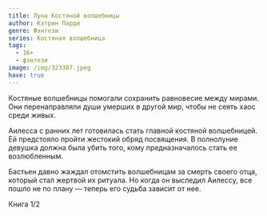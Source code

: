 ```yaml
---
title: Луна Костяной волшебницы
author: Кэтрин Парди
genre: Фэнтези
series: Костяная волшебница
tags:
  - 16+
  - фэнтези
image: /img/323307.jpeg
have: true
---
```

Костяные волшебницы помогали сохранить равновесие между мирами. Они перенаправляли души умерших в другой мир, чтобы не сеять хаос среди живых.

Аилесса с ранних лет готовилась стать главной костяной волшебницей. Ей предстояло пройти жестокий обряд посвящения. В полнолуние девушка должна была убить того, кому предназначалось стать ее возлюбленным.

Бастьен давно жаждал отомстить волшебницам за смерть своего отца, который стал жертвой их ритуала. Но когда он выследил Аилессу, все пошло не по плану — теперь его судьба зависит от нее.

Книга 1/2